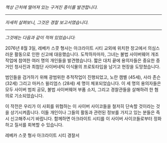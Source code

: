 _책상 근처에 떨어져 있는 구겨진 종이를 발견합니다._

---

_자세히 살펴보니, 그것은 경찰 보고서였습니다._

---

_그것에는 다음과 같이 적혀 있었습니다:_

2076년 8월 3일, 레베카 스콧 형사는 아크라이트 시티 교외에 위치한 창고에서 의심스러운 활동으로 인한 신고에 대응했습니다. 도착하자마자, 그녀는 불법 사이버웨어 개조 작업에 참여한 여러 명의 개인들을 발견했습니다. 짧은 대치 끝에 용의자들은 중요한 증거인 청사진과 최첨단 사이버네틱 이식물의 프로토타입을 남기고 현장을 도망쳤습니다.

범인들을 검거하기 위해 광범위한 추적작업이 진행되었고, 노란 캠벨 (45세), 사라 존슨 (32세) 그리고 마커스 윌리엄스 (28세) 세 명이 체포되었습니다. 이 세 명의 용의자들은 모두 사이버 범죄 공모, 불법 사이버웨어 부품 소지, 그리고 경찰관들을 살해하려 한 혐의로 기소되었습니다.

이 작전은 우리가 이 사회를 위협하는 이 사이버 사이코들을 철저히 단속할 것이라는 것을 상기시켜줍니다. 이들 개인이나 그들의 활동과 관련된 정보를 가지고 있는 분들은 즉시 신고해주시기 바랍니다. 함께하면 아크라이트 시티를 이 사이버 사이코들로부터 정화하고 질서를 회복할 수 있습니다.

레베카 스콧 형사
아크라이트 시티 경찰서
